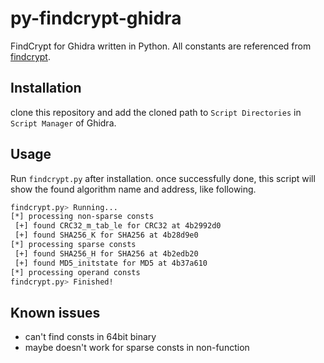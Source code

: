 # py-findcrypt-ghidra

FindCrypt for Ghidra written in Python.
All constants are referenced from [findcrypt](https://github.com/you0708/ida/tree/master/idapython_tools/findcrypt).

## Installation

clone this repository and add the cloned path to `Script Directories` in `Script Manager` of Ghidra.

## Usage

Run `findcrypt.py` after installation. once successfully done, this script will show the found algorithm name and address, like following.

```bash
findcrypt.py> Running...
[*] processing non-sparse consts
 [+] found CRC32_m_tab_le for CRC32 at 4b2992d0
 [+] found SHA256_K for SHA256 at 4b28d9e0
[*] processing sparse consts
 [+] found SHA256_H for SHA256 at 4b2edb20
 [+] found MD5_initstate for MD5 at 4b37a610
[*] processing operand consts
findcrypt.py> Finished!
```

## Known issues

 - can't find consts in 64bit binary
 - maybe doesn't work for sparse consts in non-function